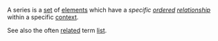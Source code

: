A series is a [set](https://github.com/gcassel/Modular-Organization-Terminology/blob/master/terms/set.md) of [elements](https://github.com/gcassel/Modular-Organization-Terminology/blob/master/terms/element.md) which have a *specific [ordered](https://github.com/gcassel/Modular-Organization-Terminology/blob/master/terms/order.md) [relationship](https://github.com/gcassel/Modular-Organization-Terminology/blob/master/terms/relationship.md)* within a specific [context](https://github.com/gcassel/Modular-Organization-Terminology/blob/master/terms/context.md). 

See also the often [related](https://github.com/gcassel/Modular-Organization-Terminology/new/master/terms/relationship.md) term [list](https://github.com/gcassel/Modular-Organization-Terminology/blob/master/terms/list.md).
